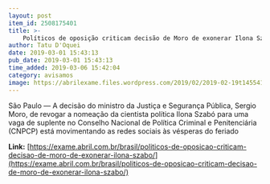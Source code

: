 ```yaml
---
layout: post
item_id: 2508175401
title: >-
    Políticos de oposição criticam decisão de Moro de exonerar Ilona Szabó
author: Tatu D'Oquei
date: 2019-03-01 15:43:13
pub_date: 2019-03-01 15:43:13
time_added: 2019-03-06 15:42:04
category: avisamos
image: https://abrilexame.files.wordpress.com/2019/02/2019-02-19t145541z_595149032_rc16c334f8e0_rtrmadp_3_brazil-politics.jpg?quality=70&strip=info&w=680&h=453&crop=1
---
```


São Paulo — A decisão do ministro da Justiça e Segurança Pública, Sergio Moro, de revogar a nomeação da cientista política Ilona Szabó para uma vaga de suplente no Conselho Nacional de Política Criminal e Penitenciária (CNPCP) está movimentando as redes sociais às vésperas do feriado

**Link:** [https://exame.abril.com.br/brasil/politicos-de-oposicao-criticam-decisao-de-moro-de-exonerar-ilona-szabo/](https://exame.abril.com.br/brasil/politicos-de-oposicao-criticam-decisao-de-moro-de-exonerar-ilona-szabo/)

